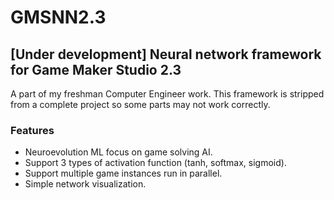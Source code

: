 # GMSNN2.3

## [Under development] Neural network framework for Game Maker Studio 2.3

A part of my freshman Computer Engineer work. This framework is stripped from a complete project so some parts may not work correctly.

### Features

- Neuroevolution ML focus on game solving AI.
- Support 3 types of activation function (tanh, softmax, sigmoid).
- Support multiple game instances run in parallel.
- Simple network visualization.
